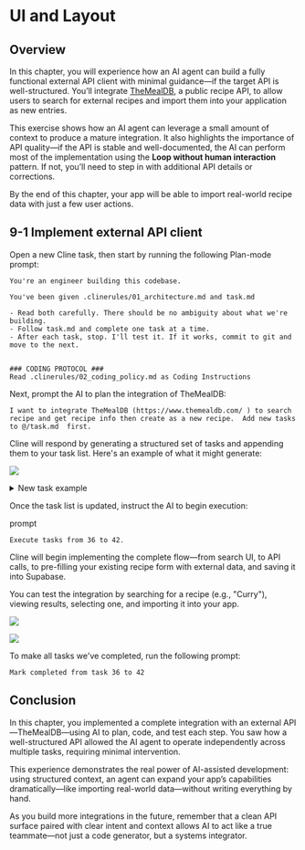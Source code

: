 # UI and Layout

## Overview

In this chapter, you will experience how an AI agent can build a fully functional external API client with minimal guidance—if the target API is well-structured. You’ll integrate [TheMealDB](https://www.themealdb.com/), a public recipe API, to allow users to search for external recipes and import them into your application as new entries.

This exercise shows how an AI agent can leverage a small amount of context to produce a mature integration. It also highlights the importance of API quality—if the API is stable and well-documented, the AI can perform most of the implementation using the **Loop without human interaction** pattern. If not, you’ll need to step in with additional API details or corrections.

By the end of this chapter, your app will be able to import real-world recipe data with just a few user actions.



## 9-1 Implement external API client

Open a new Cline task, then start by running the following Plan-mode prompt:

```
You're an engineer building this codebase.

You've been given .clinerules/01_architecture.md and task.md

- Read both carefully. There should be no ambiguity about what we're building.
- Follow task.md and complete one task at a time.
- After each task, stop. I'll test it. If it works, commit to git and move to the next.


### CODING PROTOCOL ###
Read .clinerules/02_coding_policy.md as Coding Instructions
```

Next, prompt the AI to plan the integration of TheMealDB:

```
I want to integrate TheMealDB (https://www.themealdb.com/ ) to search recipe and get recipe info then create as a new recipe.  Add new tasks to @/task.md  first.
```

Cline will respond by generating a structured set of tasks and appending them to your task list. Here's an example of what it might generate:


![](images/9_3_Add_new_tasks.png)

<details>
<summary>New task example</summary>

```
## 9. Use TheMealDB 

36. **Add TheMealDB Search UI**
    - Start: No search UI for external recipes
    - End: UI component (e.g., `TheMealDBSearch`) in `src/features/recipes/components/` for searching TheMealDB by keyword
    - Test: Unit test for search input and API call trigger

37. **Implement TheMealDB API Service**
    - Start: No service for TheMealDB
    - End: Service module in `src/features/recipes/services.ts` (or a new file) to fetch/search recipes from TheMealDB API
    - Test: Unit test for API call and response mapping (mock fetch)

38. **Display TheMealDB Search Results**
    - Start: No results display
    - End: Search results rendered in the UI, showing recipe info from TheMealDB
    - Test: Unit test for result rendering

39. **Enable Import of TheMealDB Recipe**
    - Start: No import functionality
    - End: User can select a recipe from results and import it as a new recipe (pre-filling the RecipeForm)
    - Test: Unit/E2E test for import flow

40. **Map TheMealDB Data to App Recipe Type**
    - Start: No mapping logic
    - End: Mapping function to convert TheMealDB recipe data to app's Recipe type (in `src/features/recipes/types.ts` or a helper)
    - Test: Unit test for mapping function

41. **Create Recipe from Imported Data**
    - Start: No creation from import
    - End: Imported recipe is saved to Supabase and appears in the app as a new recipe
    - Test: E2E test for full import-to-create flow

42. **Test and Polish TheMealDB Integration**
    - Start: Integration implemented
    - End: All flows (search, import, create) tested and UI/UX polished
    - Test: Unit/E2E test pass, visual/manual review
```
</details>

Once the task list is updated, instruct the AI to begin execution:

prompt

```
Execute tasks from 36 to 42.
```

Cline will begin implementing the complete flow—from search UI, to API calls, to pre-filling your existing recipe form with external data, and saving it into Supabase.

You can test the integration by searching for a recipe (e.g., "Curry"), viewing results, selecting one, and importing it into your app.

![](images/9_1_receipe_create_with_search1.png.png)

![](images/9_2_receipe_create_with_search2.png)

To make all tasks we've completed, run the following prompt:

```
Mark completed from task 36 to 42
```

## Conclusion

In this chapter, you implemented a complete integration with an external API—TheMealDB—using AI to plan, code, and test each step. You saw how a well-structured API allowed the AI agent to operate independently across multiple tasks, requiring minimal intervention.

This experience demonstrates the real power of AI-assisted development: using structured context, an agent can expand your app’s capabilities dramatically—like importing real-world data—without writing everything by hand.

As you build more integrations in the future, remember that a clean API surface paired with clear intent and context allows AI to act like a true teammate—not just a code generator, but a systems integrator.
